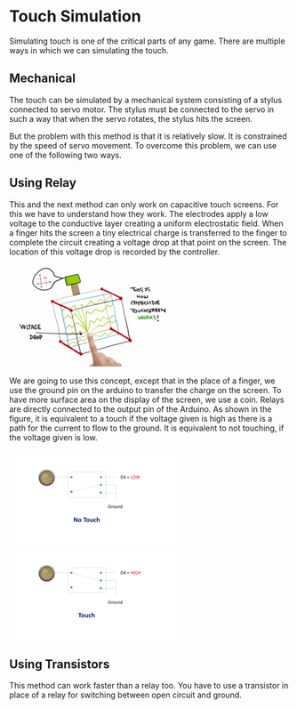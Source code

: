 # Touch Simulation
Simulating touch is one of the critical parts of any game. There are multiple ways in which we can simulating the touch. 

## Mechanical
The touch can be simulated by a mechanical system consisting of a stylus connected to servo motor. The stylus must be connected to the servo in such a way that when the servo rotates, the stylus hits the screen. 

But the problem with this method is that it is relatively slow. It is constrained by the speed of servo movement. To overcome this problem, we can use one of the following two ways.


## Using Relay

This and the next method can only work on capacitive touch screens. For this we have to understand how they work. The electrodes apply a low voltage to the conductive layer creating a uniform electrostatic field. When a finger hits the screen a tiny electrical charge is transferred to the finger to complete the circuit creating a voltage drop at that point on the screen. The location of this voltage drop is recorded by the controller.

![Capacitive Touch Screen](/Images/CapactiveTouchScreen.png)

We are going to use this concept, except that in the place of a finger, we use the ground pin on the arduino to transfer the charge on the screen. To have more surface area on the display of the screen, we use a coin. Relays are directly connected to the output pin of the Arduino. As shown in the figure, it is equivalent to a touch if the voltage given is high as there is a path for the current to flow to the ground. It is equivalent to not touching, if the voltage given is low.

![Relay when no touch](/Images/RelayInternals1.png)
![Relay with touch](/Images/RelayInternals2.png)

## Using Transistors

This method can work faster than a relay too. You have to use a transistor in place of a relay for switching between open circuit and ground.
